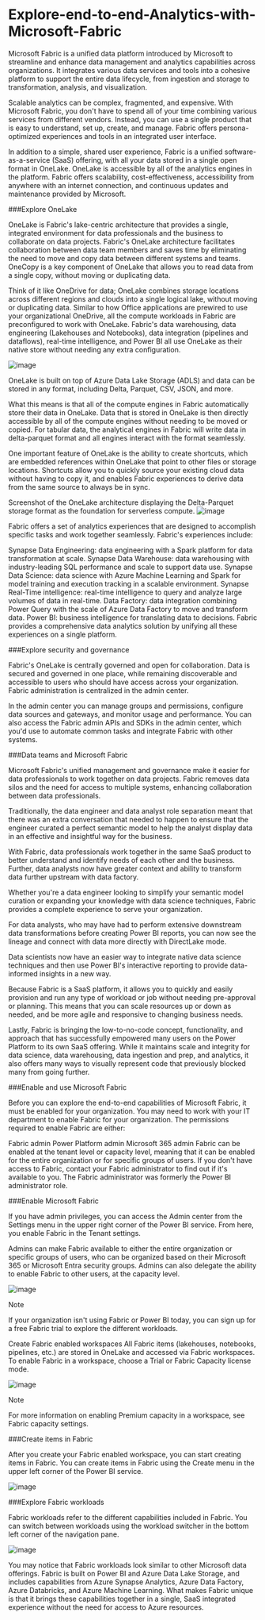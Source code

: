 # Explore-end-to-end-Analytics-with-Microsoft-Fabric
Microsoft Fabric is a unified data platform introduced by Microsoft to streamline and enhance data management and analytics capabilities across organizations. It integrates various data services and tools into a cohesive platform to support the entire data lifecycle, from ingestion and storage to transformation, analysis, and visualization.

Scalable analytics can be complex, fragmented, and expensive. With Microsoft Fabric, you don't have to spend all of your time combining various services from different vendors. Instead, you can use a single product that is easy to understand, set up, create, and manage. Fabric offers persona-optimized experiences and tools in an integrated user interface.

In addition to a simple, shared user experience, Fabric is a unified software-as-a-service (SaaS) offering, with all your data stored in a single open format in OneLake. OneLake is accessible by all of the analytics engines in the platform. Fabric offers scalability, cost-effectiveness, accessibility from anywhere with an internet connection, and continuous updates and maintenance provided by Microsoft.

###Explore OneLake

OneLake is Fabric's lake-centric architecture that provides a single, integrated environment for data professionals and the business to collaborate on data projects. Fabric's OneLake architecture facilitates collaboration between data team members and saves time by eliminating the need to move and copy data between different systems and teams. OneCopy is a key component of OneLake that allows you to read data from a single copy, without moving or duplicating data.

Think of it like OneDrive for data; OneLake combines storage locations across different regions and clouds into a single logical lake, without moving or duplicating data. Similar to how Office applications are prewired to use your organizational OneDrive, all the compute workloads in Fabric are preconfigured to work with OneLake. Fabric's data warehousing, data engineering (Lakehouses and Notebooks), data integration (pipelines and dataflows), real-time intelligence, and Power BI all use OneLake as their native store without needing any extra configuration.

![image](https://github.com/user-attachments/assets/1da6bfb8-c4f2-4f1c-b92a-ae6642d2b524)

OneLake is built on top of Azure Data Lake Storage (ADLS) and data can be stored in any format, including Delta, Parquet, CSV, JSON, and more.

What this means is that all of the compute engines in Fabric automatically store their data in OneLake. Data that is stored in OneLake is then directly accessible by all of the compute engines without needing to be moved or copied. For tabular data, the analytical engines in Fabric will write data in delta-parquet format and all engines interact with the format seamlessly.

One important feature of OneLake is the ability to create shortcuts, which are embedded references within OneLake that point to other files or storage locations. Shortcuts allow you to quickly source your existing cloud data without having to copy it, and enables Fabric experiences to derive data from the same source to always be in sync.

Screenshot of the OneLake architecture displaying the Delta-Parquet storage format as the foundation for serverless compute.
![image](https://github.com/user-attachments/assets/769bbc06-d055-468a-a1fc-8f2da20252fd)

Fabric offers a set of analytics experiences that are designed to accomplish specific tasks and work together seamlessly. Fabric's experiences include:

Synapse Data Engineering: data engineering with a Spark platform for data transformation at scale.
Synapse Data Warehouse: data warehousing with industry-leading SQL performance and scale to support data use.
Synapse Data Science: data science with Azure Machine Learning and Spark for model training and execution tracking in a scalable environment.
Synapse Real-Time intelligence: real-time intelligence to query and analyze large volumes of data in real-time.
Data Factory: data integration combining Power Query with the scale of Azure Data Factory to move and transform data.
Power BI: business intelligence for translating data to decisions.
Fabric provides a comprehensive data analytics solution by unifying all these experiences on a single platform.

###Explore security and governance

Fabric's OneLake is centrally governed and open for collaboration. Data is secured and governed in one place, while remaining discoverable and accessible to users who should have access across your organization. Fabric administration is centralized in the admin center.

In the admin center you can manage groups and permissions, configure data sources and gateways, and monitor usage and performance. You can also access the Fabric admin APIs and SDKs in the admin center, which you'd use to automate common tasks and integrate Fabric with other systems.

###Data teams and Microsoft Fabric

Microsoft Fabric's unified management and governance make it easier for data professionals to work together on data projects. Fabric removes data silos and the need for access to multiple systems, enhancing collaboration between data professionals.

Traditionally, the data engineer and data analyst role separation meant that there was an extra conversation that needed to happen to ensure that the engineer curated a perfect semantic model to help the analyst display data in an effective and insightful way for the business.

With Fabric, data professionals work together in the same SaaS product to better understand and identify needs of each other and the business. Further, data analysts now have greater context and ability to transform data further upstream with data factory.

Whether you're a data engineer looking to simplify your semantic model curation or expanding your knowledge with data science techniques, Fabric provides a complete experience to serve your organization.

For data analysts, who may have had to perform extensive downstream data transformations before creating Power BI reports, you can now see the lineage and connect with data more directly with DirectLake mode.

Data scientists now have an easier way to integrate native data science techniques and then use Power BI's interactive reporting to provide data-informed insights in a new way.

Because Fabric is a SaaS platform, it allows you to quickly and easily provision and run any type of workload or job without needing pre-approval or planning. This means that you can scale resources up or down as needed, and be more agile and responsive to changing business needs.

Lastly, Fabric is bringing the low-to-no-code concept, functionality, and approach that has successfully empowered many users on the Power Platform to its own SaaS offering. While it maintains scale and integrity for data science, data warehousing, data ingestion and prep, and analytics, it also offers many ways to visually represent code that previously blocked many from going further.

###Enable and use Microsoft Fabric

Before you can explore the end-to-end capabilities of Microsoft Fabric, it must be enabled for your organization. You may need to work with your IT department to enable Fabric for your organization. The permissions required to enable Fabric are either:

Fabric admin
Power Platform admin
Microsoft 365 admin
Fabric can be enabled at the tenant level or capacity level, meaning that it can be enabled for the entire organization or for specific groups of users. If you don't have access to Fabric, contact your Fabric administrator to find out if it's available to you. The Fabric administrator was formerly the Power BI administrator role.

###Enable Microsoft Fabric

If you have admin privileges, you can access the Admin center from the Settings menu in the upper right corner of the Power BI service. From here, you enable Fabric in the Tenant settings.

Admins can make Fabric available to either the entire organization or specific groups of users, who can be organized based on their Microsoft 365 or Microsoft Entra security groups. Admins can also delegate the ability to enable Fabric to other users, at the capacity level.

![image](https://github.com/user-attachments/assets/d1997604-59fc-4a99-b7e0-359e662f9c0c)

Note

If your organization isn't using Fabric or Power BI today, you can sign up for a free Fabric trial to explore the different workloads.

Create Fabric enabled workspaces
All Fabric items (lakehouses, notebooks, pipelines, etc.) are stored in OneLake and accessed via Fabric workspaces. To enable Fabric in a workspace, choose a Trial or Fabric Capacity license mode.

![image](https://github.com/user-attachments/assets/ba8a83a6-c3ec-40de-9cd2-17333306b14a)

Note

For more information on enabling Premium capacity in a workspace, see Fabric capacity settings.

###Create items in Fabric

After you create your Fabric enabled workspace, you can start creating items in Fabric. You can create items in Fabric using the Create menu in the upper left corner of the Power BI service.

![image](https://github.com/user-attachments/assets/f7bb084a-0eda-4e28-a698-8ac8133704c0)

###Explore Fabric workloads

Fabric workloads refer to the different capabilities included in Fabric. You can switch between workloads using the workload switcher in the bottom left corner of the navigation pane.

![image](https://github.com/user-attachments/assets/1ba8ac33-24d3-4fa4-a5e4-3e4de738e97a)


You may notice that Fabric workloads look similar to other Microsoft data offerings. Fabric is built on Power BI and Azure Data Lake Storage, and includes capabilities from Azure Synapse Analytics, Azure Data Factory, Azure Databricks, and Azure Machine Learning. What makes Fabric unique is that it brings these capabilities together in a single, SaaS integrated experience without the need for access to Azure resources.

